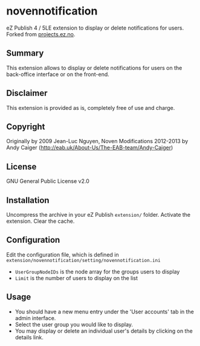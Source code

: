 novennotification
=================

eZ Publish 4 / 5LE extension to display or delete notifications for users.
Forked from [projects.ez.no](http://projects.ez.no/novennotification).

Summary
--------
This extension allows to display or delete notifications for users on the back-office interface or on the front-end.

Disclaimer
---------
This extension is provided as is, completely free of use and charge.

Copyright
---------
Originally by 2009 Jean-Luc Nguyen, Noven
Modifications 2012-2013 by Andy Caiger (http://eab.uk/About-Us/The-EAB-team/Andy-Caiger)

License
-------
GNU General Public License v2.0

Installation
-----------
Uncompress the archive in your eZ Publish `extension/` folder.
Activate the extension.
Clear the cache.

Configuration
-------------
Edit the configuration file, which is defined in `extension/novennotification/setting/novennotification.ini`
* `UserGroupNodeIDs` is the node array for the groups users to display
* `Limit` is the number of users to display on the list

Usage
------
* You should have a new menu entry under the 'User accounts' tab in the admin interface.
* Select the user group you would like to display.
* You may display or delete an individual user's details by clicking on the details link.


